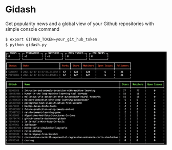 # Gidash
Get popularity news and a global view of your Github repositories with simple console command 

`
$ export GITHUB_TOKEN=your_git_hub_token
`
<br>
`
$ python gidash.py
`

<img src='https://github.com/slrbl/github-console-dashboard-gidash/blob/main/screencap_1.png'/>
